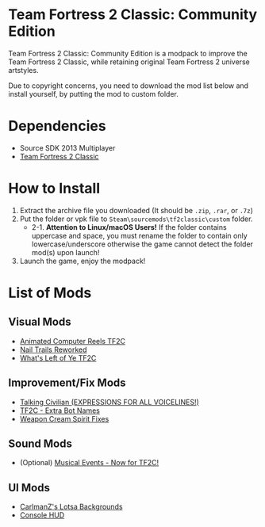 # Team Fortress 2 Classic: Community Edition
Team Fortress 2 Classic: Community Edition is a modpack to improve the Team Fortress 2 Classic, while retaining original Team Fortress 2 universe artstyles.

Due to copyright concerns, you need to download the mod list below and install yourself, by putting the mod to custom folder.

# Dependencies
* Source SDK 2013 Multiplayer
* [Team Fortress 2 Classic](https://tf2classic.com/download)

# How to Install
1. Extract the archive file you downloaded (It should be `.zip`, `.rar`, or `.7z`)
2. Put the folder or vpk file to `Steam\sourcemods\tf2classic\custom` folder.
	* 2-1. **Attention to Linux/macOS Users!** If the folder contains uppercase and space, you must rename the folder to contain only lowercase/underscore otherwise the game cannot detect the folder mod(s) upon launch!
3. Launch the game, enjoy the modpack!

# List of Mods
## Visual Mods
* [Animated Computer Reels TF2C ](https://gamebanana.com/mods/242669)
* [Nail Trails Reworked](https://gamebanana.com/mods/14234)
* [What's Left of Ye TF2C](https://gamebanana.com/mods/324156)

## Improvement/Fix Mods
* [Talking Civilian (EXPRESSIONS FOR ALL VOICELINES!)](https://gamebanana.com/mods/242662)
* [TF2C - Extra Bot Names](https://gamebanana.com/mods/40378)
* [Weapon Cream Spirit Fixes](https://gamebanana.com/mods/242543)

## Sound Mods
* (Optional) [Musical Events - Now for TF2C!](https://gamebanana.com/sounds/61003)

## UI Mods
* [CarlmanZ's Lotsa Backgrounds](https://gamebanana.com/mods/30459)
* [Console HUD](https://gamebanana.com/mods/416888)
